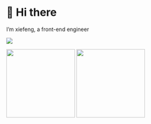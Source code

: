 # 👋 Hi there 

I’m xiefeng, a front-end engineer

<img src="https://activity-graph.herokuapp.com/graph?username=xiefenga&theme=xcode" />


<p align="left">

<img height="180em" src="https://github-readme-stats.vercel.app/api?username=xiefenga&hide_border=true&custom_title=Github Stats&show_icons=true&layout=compact" />

<img height="180em" src="https://github-readme-stats.vercel.app/api/top-langs?username=xiefenga&layout=compact&hide_border=true&langs_count=10" />

</p>

<!---
- 🌱 I’m currently learning ...
- 💞️ I’m looking to collaborate on ...
- 📫 How to reach me ...
--->

<!---
xiefenga/xiefenga is a ✨ special ✨ repository because its `README.md` (this file) appears on your GitHub profile.
You can click the Preview link to take a look at your changes.
--->
